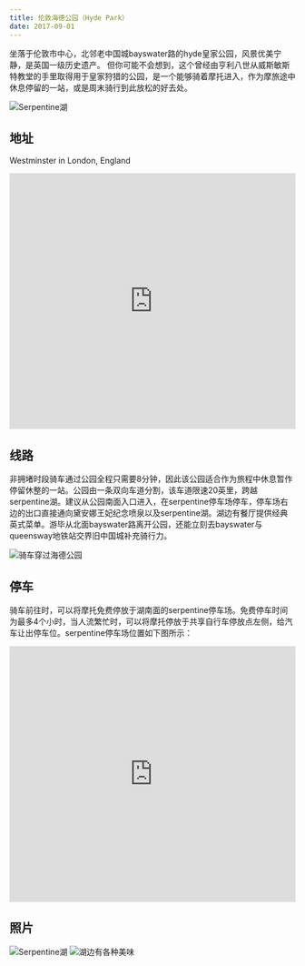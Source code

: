 ```yaml
---
title: 伦敦海德公园（Hyde Park）
date: 2017-09-01
---
```


坐落于伦敦市中心，北邻老中国城bayswater路的hyde皇家公园，风景优美宁静，是英国一级历史遗产。
但你可能不会想到，这个曾经由亨利八世从威斯敏斯特教堂的手里取得用于皇家狩猎的公园，是一个能够骑着摩托进入，作为摩旅途中休息停留的一站，或是周末骑行到此放松的好去处。

![Serpentine湖](/resources/hyde-park/animate.gif)

## 地址

Westminster in London, England
<iframe src="https://www.google.com/maps/embed?pb=!1m10!1m8!1m3!1d13348.120954226059!2d-0.172259!3d51.506403000000006!3m2!1i1024!2i768!4f13.1!5e1!3m2!1sen!2suk!4v1504392527432" height="450" frameborder="0" style="width: 100%; border:0" allowfullscreen></iframe>


## 线路

非拥堵时段骑车通过公园全程只需要8分钟，因此该公园适合作为旅程中休息暂作停留休整的一站。公园由一条双向车道分割，该车道限速20英里，跨越serpentine湖。建议从公园南面入口进入，在serpentine停车场停车，停车场右边的出口直接通向黛安娜王妃纪念喷泉以及serpentine湖。湖边有餐厅提供经典英式菜单。游毕从北面bayswater路离开公园，还能立刻去bayswater与queensway地铁站交界旧中国城补充骑行力。

![骑车穿过海德公园](/resources/hyde-park/ride-thru-hyde-park.gif)

## 停车

骑车前往时，可以将摩托免费停放于湖南面的serpentine停车场。免费停车时间为最多4个小时，当人流繁忙时，可以将摩托停放于共享自行车停放点左侧，给汽车让出停车位。serpentine停车场位置如下图所示：

<iframe src="https://www.google.com/maps/embed?pb=!1m10!1m8!1m3!1d834.285847217624!2d-0.172812!3d51.504858!3m2!1i1024!2i768!4f13.1!5e1!3m2!1sen!2suk!4v1504392745578" height="450" frameborder="0" style="width: 100%; border:0" allowfullscreen></iframe>

## 照片

![Serpentine湖](/resources/hyde-park/serpentine-lake.jpg)
![湖边有各种美味](/resources/hyde-park/birds-at-serpenting-lake.jpg)